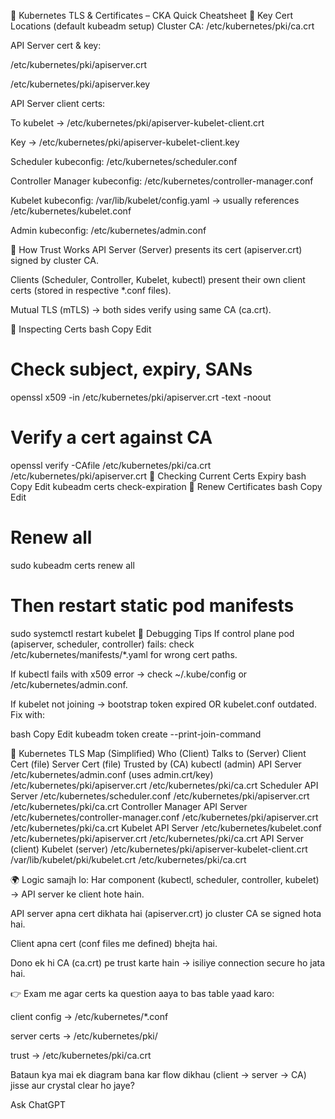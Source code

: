 🔑 Kubernetes TLS & Certificates – CKA Quick Cheatsheet
📍 Key Cert Locations (default kubeadm setup)
Cluster CA: /etc/kubernetes/pki/ca.crt

API Server cert & key:

/etc/kubernetes/pki/apiserver.crt

/etc/kubernetes/pki/apiserver.key

API Server client certs:

To kubelet → /etc/kubernetes/pki/apiserver-kubelet-client.crt

Key → /etc/kubernetes/pki/apiserver-kubelet-client.key

Scheduler kubeconfig: /etc/kubernetes/scheduler.conf

Controller Manager kubeconfig: /etc/kubernetes/controller-manager.conf

Kubelet kubeconfig: /var/lib/kubelet/config.yaml → usually references /etc/kubernetes/kubelet.conf

Admin kubeconfig: /etc/kubernetes/admin.conf

📍 How Trust Works
API Server (Server) presents its cert (apiserver.crt) signed by cluster CA.

Clients (Scheduler, Controller, Kubelet, kubectl) present their own client certs (stored in respective *.conf files).

Mutual TLS (mTLS) → both sides verify using same CA (ca.crt).

📍 Inspecting Certs
bash
Copy
Edit
# Check subject, expiry, SANs
openssl x509 -in /etc/kubernetes/pki/apiserver.crt -text -noout

# Verify a cert against CA
openssl verify -CAfile /etc/kubernetes/pki/ca.crt /etc/kubernetes/pki/apiserver.crt
📍 Checking Current Certs Expiry
bash
Copy
Edit
kubeadm certs check-expiration
📍 Renew Certificates
bash
Copy
Edit
# Renew all
sudo kubeadm certs renew all

# Then restart static pod manifests
sudo systemctl restart kubelet
📍 Debugging Tips
If control plane pod (apiserver, scheduler, controller) fails: check /etc/kubernetes/manifests/*.yaml for wrong cert paths.

If kubectl fails with x509 error → check ~/.kube/config or /etc/kubernetes/admin.conf.

If kubelet not joining → bootstrap token expired OR kubelet.conf outdated. Fix with:

bash
Copy
Edit
kubeadm token create --print-join-command


🔑 Kubernetes TLS Map (Simplified)
Who (Client)	Talks to (Server)	Client Cert (file)	Server Cert (file)	Trusted by (CA)
kubectl (admin)	API Server	/etc/kubernetes/admin.conf (uses admin.crt/key)	/etc/kubernetes/pki/apiserver.crt	/etc/kubernetes/pki/ca.crt
Scheduler	API Server	/etc/kubernetes/scheduler.conf	/etc/kubernetes/pki/apiserver.crt	/etc/kubernetes/pki/ca.crt
Controller Manager	API Server	/etc/kubernetes/controller-manager.conf	/etc/kubernetes/pki/apiserver.crt	/etc/kubernetes/pki/ca.crt
Kubelet	API Server	/etc/kubernetes/kubelet.conf	/etc/kubernetes/pki/apiserver.crt	/etc/kubernetes/pki/ca.crt
API Server (client)	Kubelet (server)	/etc/kubernetes/pki/apiserver-kubelet-client.crt	/var/lib/kubelet/pki/kubelet.crt	/etc/kubernetes/pki/ca.crt

🌍 Logic samajh lo:
Har component (kubectl, scheduler, controller, kubelet) → API server ke client hote hain.

API server apna cert dikhata hai (apiserver.crt) jo cluster CA se signed hota hai.

Client apna cert (conf files me defined) bhejta hai.

Dono ek hi CA (ca.crt) pe trust karte hain → isiliye connection secure ho jata hai.

👉 Exam me agar certs ka question aaya to bas table yaad karo:

client config → /etc/kubernetes/*.conf

server certs → /etc/kubernetes/pki/

trust → /etc/kubernetes/pki/ca.crt

Bataun kya mai ek diagram bana kar flow dikhau (client → server → CA) jisse aur crystal clear ho jaye?









Ask ChatGPT
